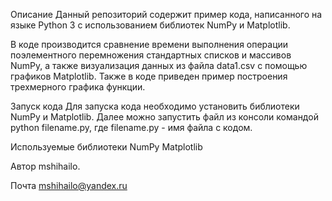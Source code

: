 Описание
Данный репозиторий содержит пример кода, написанного на языке Python 3 с использованием библиотек NumPy и Matplotlib.

В коде производится сравнение времени выполнения операции поэлементного перемножения стандартных списков и массивов NumPy, а также визуализация данных из файла data1.csv с помощью графиков Matplotlib. Также в коде приведен пример построения трехмерного графика функции.

Запуск кода
Для запуска кода необходимо установить библиотеки NumPy и Matplotlib. Далее можно запустить файл из консоли командой python filename.py, где filename.py - имя файла с кодом.

Используемые библиотеки
NumPy
Matplotlib

Автор
mshihailo. 

Почта
mshihailo@yandex.ru
